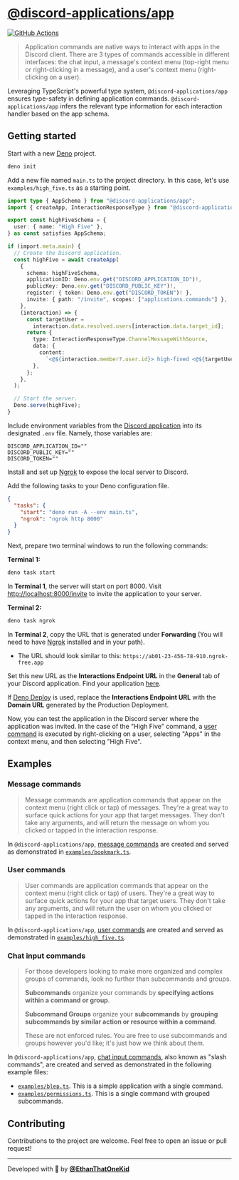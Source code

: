 # [@discord-applications/app](https://jsr.io/@discord-applications/app)

[![GitHub Actions](https://github.com/EthanThatOneKid/discord_app/actions/workflows/check.yaml/badge.svg)](https://github.com/EthanThatOneKid/discord_app/actions/workflows/check.yaml)

> Application commands are native ways to interact with apps in the Discord
> client. There are 3 types of commands accessible in different interfaces: the
> chat input, a message's context menu (top-right menu or right-clicking in a
> message), and a user's context menu (right-clicking on a user).

Leveraging TypeScript's powerful type system, `@discord-applications/app`
ensures type-safety in defining application commands.
`@discord-applications/app` infers the relevant type information for each
interaction handler based on the app schema.

## Getting started

Start with a new [Deno](https://deno.land/) project.

```sh
deno init
```

Add a new file named `main.ts` to the project directory. In this case, let's use
`examples/high_five.ts` as a starting point.

```ts
import type { AppSchema } from "@discord-applications/app";
import { createApp, InteractionResponseType } from "@discord-applications/app";

export const highFiveSchema = {
  user: { name: "High Five" },
} as const satisfies AppSchema;

if (import.meta.main) {
  // Create the Discord application.
  const highFive = await createApp(
    {
      schema: highFiveSchema,
      applicationID: Deno.env.get("DISCORD_APPLICATION_ID")!,
      publicKey: Deno.env.get("DISCORD_PUBLIC_KEY")!,
      register: { token: Deno.env.get("DISCORD_TOKEN")! },
      invite: { path: "/invite", scopes: ["applications.commands"] },
    },
    (interaction) => {
      const targetUser =
        interaction.data.resolved.users[interaction.data.target_id];
      return {
        type: InteractionResponseType.ChannelMessageWithSource,
        data: {
          content:
            `<@${interaction.member?.user.id}> high-fived <@${targetUser.id}>!`,
        },
      };
    },
  );

  // Start the server.
  Deno.serve(highFive);
}
```

Include environment variables from the
[Discord application](https://discord.com/developers/applications) into its
designated `.env` file. Namely, those variables are:

```
DISCORD_APPLICATION_ID=""
DISCORD_PUBLIC_KEY=""
DISCORD_TOKEN=""
```

Install and set up [Ngrok](https://ngrok.com/) to expose the local server to
Discord.

Add the following tasks to your Deno configuration file.

```json
{
  "tasks": {
    "start": "deno run -A --env main.ts",
    "ngrok": "ngrok http 8000"
  }
}
```

Next, prepare two terminal windows to run the following commands:

**Terminal 1:**

```bash
deno task start
```

In **Terminal 1**, the server will start on port 8000. Visit
<http://localhost:8000/invite> to invite the application to your server.

**Terminal 2:**

```bash
deno task ngrok
```

In **Terminal 2**, copy the URL that is generated under **Forwarding** (You will
need to have [Ngrok](https://ngrok.com/) installed and in your path).

- The URL should look similar to this:
  `https://ab01-23-456-78-910.ngrok-free.app`

Set this new URL as the **Interactions Endpoint URL** in the **General** tab of
your Discord application. Find your application
[here](https://discord.com/developers/applications).

If [Deno Deploy](https://deno.com/deploy) is used, replace the **Interactions
Endpoint URL** with the **Domain URL** generated by the Production Deployment.

Now, you can test the application in the Discord server where the application
was invited. In the case of the "High Five" command, a
[user command](#user-commands) is executed by right-clicking on a user,
selecting "Apps" in the context menu, and then selecting "High Five".

## Examples

### Message commands

> Message commands are application commands that appear on the context menu
> (right click or tap) of messages. They're a great way to surface quick actions
> for your app that target messages. They don't take any arguments, and will
> return the message on whom you clicked or tapped in the interaction response.

In `@discord-applications/app`,
[message commands](https://discord.com/developers/docs/interactions/application-commands#message-commands)
are created and served as demonstrated in
[`examples/bookmark.ts`](./examples/bookmark.ts).

### User commands

> User commands are application commands that appear on the context menu (right
> click or tap) of users. They're a great way to surface quick actions for your
> app that target users. They don't take any arguments, and will return the user
> on whom you clicked or tapped in the interaction response.

In `@discord-applications/app`,
[user commands](https://discord.com/developers/docs/interactions/application-commands#user-commands)
are created and served as demonstrated in
[`examples/high_five.ts`](./examples/high_five.ts).

### Chat input commands

> For those developers looking to make more organized and complex groups of
> commands, look no further than subcommands and groups.
>
> **Subcommands** organize your commands by **specifying actions within a
> command or group**.
>
> **Subcommand Groups** organize your **subcommands** by **grouping subcommands
> by similar action or resource within a command**.
>
> These are not enforced rules. You are free to use subcommands and groups
> however you'd like; it's just how we think about them.

In `@discord-applications/app`,
[chat input commands](https://discord.com/developers/docs/interactions/application-commands#slash-commands),
also known as "slash commands", are created and served as demonstrated in the
following example files:

- [`examples/blep.ts`](./examples/blep.ts). This is a simple application with a
  single command.
- [`examples/permissions.ts`](./examples/permissions.ts). This is a single
  command with grouped subcommands.

## Contributing

Contributions to the project are welcome. Feel free to open an issue or pull
request!

---

Developed with 💜 by [**@EthanThatOneKid**](https://etok.codes/)
